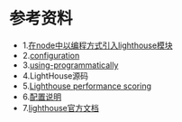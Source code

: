 # 参考资料

- 1.[在node中以编程方式引入lighthouse模块](https://www.cnblogs.com/wenxuehai/p/14236426.html#_label5)
- 2.[configuration](https://github.com/GoogleChrome/lighthouse/blob/main/docs/configuration.md)
- 3.[using-programmatically](https://github.com/GoogleChrome/lighthouse/blob/main/docs/readme.md#using-programmatically)
- 4.LightHouse源码
- 5.[Lighthouse performance scoring](https://web.dev/performance-scoring/?utm_source=lighthouse&utm_medium=node)
- 6.[配置说明](https://github.com/GoogleChrome/lighthouse/blob/main/docs/configuration.md)
- 7.[lighthouse官方文档](https://developer.chrome.com/docs/lighthouse/)